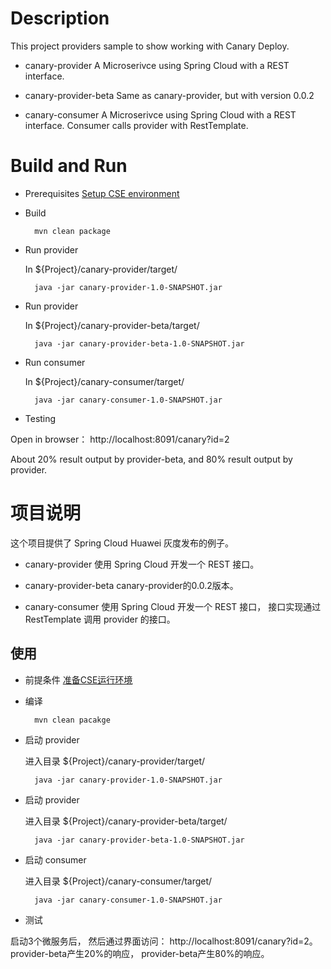 # Description
This project providers sample to show working with Canary Deploy. 

* canary-provider
A Microserivce using Spring Cloud with a REST interface.

* canary-provider-beta
Same as canary-provider, but with version 0.0.2

* canary-consumer
A Microserivce using Spring Cloud with a REST interface. Consumer calls provider with RestTemplate.

# Build and Run

* Prerequisites
[Setup CSE environment](../README.md)

* Build

        mvn clean package

* Run provider

  In ${Project}/canary-provider/target/
  
        java -jar canary-provider-1.0-SNAPSHOT.jar

* Run provider

  In ${Project}/canary-provider-beta/target/
  
        java -jar canary-provider-beta-1.0-SNAPSHOT.jar
        
* Run consumer

  In ${Project}/canary-consumer/target/

        java -jar canary-consumer-1.0-SNAPSHOT.jar

* Testing

Open in browser： http://localhost:8091/canary?id=2

About 20% result output by provider-beta, and 80% result output by provider. 

# 项目说明

这个项目提供了 Spring Cloud Huawei 灰度发布的例子。

* canary-provider
使用 Spring Cloud 开发一个 REST 接口。

* canary-provider-beta
canary-provider的0.0.2版本。 

* canary-consumer
使用 Spring Cloud 开发一个 REST 接口， 接口实现通过 RestTemplate 调用 provider 的接口。 

## 使用

* 前提条件
[准备CSE运行环境](../README_CN.md)

* 编译

        mvn clean pacakge

* 启动 provider

  进入目录 ${Project}/canary-provider/target/
         
        java -jar canary-provider-1.0-SNAPSHOT.jar

* 启动 provider

  进入目录 ${Project}/canary-provider-beta/target/
         
        java -jar canary-provider-beta-1.0-SNAPSHOT.jar
        
* 启动 consumer

  进入目录 ${Project}/canary-consumer/target/
       
        java -jar canary-consumer-1.0-SNAPSHOT.jar

* 测试

启动3个微服务后， 然后通过界面访问： http://localhost:8091/canary?id=2。 provider-beta产生20%的响应，
provider-beta产生80%的响应。
